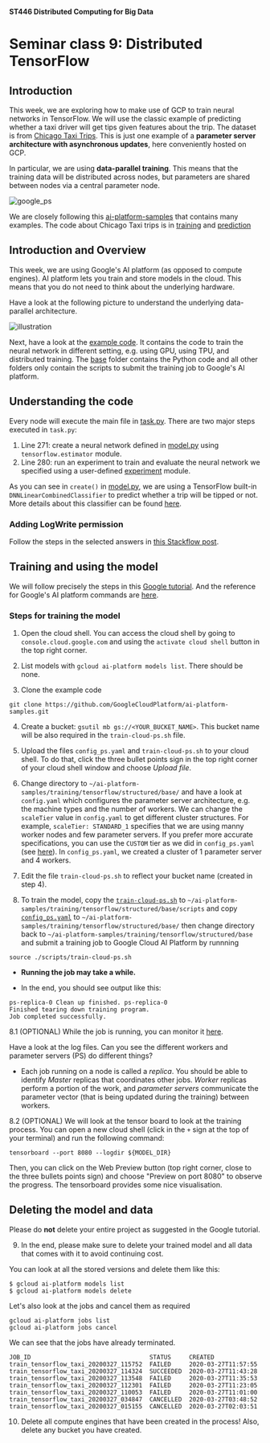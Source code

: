 **ST446 Distributed Computing for Big Data**

# Seminar class 9: Distributed TensorFlow

## Introduction

This week, we are exploring how to make use of GCP to train neural networks in TensorFlow. We will use the classic example of predicting whether a taxi driver will get tips given features about the trip. The dataset is from [Chicago Taxi Trips](https://console.cloud.google.com/marketplace/details/city-of-chicago-public-data/chicago-taxi-trips?filter=solution-type:dataset&id=13c38348-0610-4185-a8f7-b5add142fcbe).
This is just one example of a **parameter server architecture with asynchronous updates**, here conveniently hosted on GCP.

In particular, we are using **data-parallel training**. This means that the training data will be distributed across nodes, but parameters are shared between nodes via a central parameter node.

![google_ps](https://cloud.google.com/solutions/images/distributed-tf-arch.png)

We are closely following this [ai-platform-samples](https://github.com/GoogleCloudPlatform/ai-platform-samples) that contains many examples.
The code about Chicago Taxi trips is in [training](https://github.com/GoogleCloudPlatform/ai-platform-samples/tree/master/training/tensorflow/structured/base) and [prediction](https://github.com/GoogleCloudPlatform/ai-platform-samples/tree/master/prediction/tensorflow)

## Introduction and Overview

This week, we are using Google's AI platform (as opposed to compute engines). AI platform lets you train and store models in the cloud. This means that you do not need to think about the underlying hardware.

Have a look at the following picture to understand the underlying data-parallel architecture.

![illustration](https://cloud.google.com/ml-engine/docs/images/dist-tf-datalab-async-updates.svg) 

Next, have a look at the [example code](https://github.com/GoogleCloudPlatform/ai-platform-samples/tree/master/training/tensorflow/structured).
It contains the code to train the neural network in different setting, e.g. using GPU, using TPU, and distributed training.
The [base](https://github.com/GoogleCloudPlatform/ai-platform-samples/tree/master/training/tensorflow/structured/base) folder contains the Python code and all other folders only contain the scripts to submit the training job to Google's AI platform.

## Understanding the code
Every node will execute the main file in [task.py](https://github.com/GoogleCloudPlatform/ai-platform-samples/blob/master/training/tensorflow/structured/base/trainer/task.py). There are two major steps executed in `task.py`:

1. Line 271: create a neural network defined in [model.py](https://github.com/GoogleCloudPlatform/ai-platform-samples/blob/master/training/tensorflow/structured/base/trainer/model.py) using `tensorflow.estimator` module.
2. Line 280: run an experiment to train and evaluate the neural network we specified using a user-defined [experiment](https://github.com/GoogleCloudPlatform/ai-platform-samples/blob/master/training/tensorflow/structured/base/trainer/experiment.py) module.

As you can see in `create()` in [model.py](https://github.com/GoogleCloudPlatform/ai-platform-samples/blob/master/training/tensorflow/structured/base/trainer/model.py), we are using a TensorFlow built-in `DNNLinearCombinedClassifier` to predict whether a trip will be tipped or not. More details about this classifier can be found [here](https://www.tensorflow.org/api_docs/python/tf/estimator/DNNLinearCombinedClassifier).

### Adding LogWrite permission

Follow the steps in the selected answers in [this Stackflow post](https://stackoverflow.com/questions/49434874/tensorflow-on-ml-engine-the-replica-master-0-exited-with-a-non-zero-status-of-1).

## Training and using the model

We will follow precisely the steps in this [Google tutorial](https://github.com/GoogleCloudPlatform/ai-platform-samples/tree/master/training/tensorflow/structured/base). And the reference for Google's AI platform commands are [here](https://cloud.google.com/sdk/gcloud/reference/ai-platform).

### Steps for training the model

1. Open the cloud shell. You can access the cloud shell by going to `console.cloud.google.com` and using the `activate cloud shell` button in the top right corner.

2. List models with `gcloud ai-platform models list`. There should be none.

3. Clone the example code
```
git clone https://github.com/GoogleCloudPlatform/ai-platform-samples.git
```

4. Create a bucket: `gsutil mb gs://<YOUR_BUCKET_NAME>`. This bucket name will be also required in the `train-cloud-ps.sh` file.

5. Upload the files `config_ps.yaml` and `train-cloud-ps.sh` to your cloud shell. To do that, click the three bullet points sign in the top right corner of your cloud shell window and choose *Upload file*.

6. Change directory to `~/ai-platform-samples/training/tensorflow/structured/base/` and have a look at `config.yaml` which configures the parameter server architecture, e.g. the machine types and the number of workers.
We can change the `scaleTier` value in `config.yaml` to get different cluster structures. For example, `scaleTier: STANDARD_1` specifies that we are using manny worker nodes and few parameter servers. If you prefer more accurate specifications, you can use the `CUSTOM` tier as we did in `config_ps.yaml` (see [here](https://cloud.google.com/ai-platform/training/docs/reference/rest/v1/projects.jobs#scaletier)).
In `config_ps.yaml`, we created a cluster of 1 parameter server and 4 workers.

7. Edit the file `train-cloud-ps.sh` to reflect your bucket name (created in step 4).

8. To train the model, copy the [`train-cloud-ps.sh`](./train-cloud-ps.sh) to `~/ai-platform-samples/training/tensorflow/structured/base/scripts`  and copy [`config_ps.yaml`](./config-ps.yaml) to `~/ai-platform-samples/training/tensorflow/structured/base/` then change directory back to `~/ai-platform-samples/training/tensorflow/structured/base` and submit a training job to Google Cloud AI Platform by runnning

```
source ./scripts/train-cloud-ps.sh
```

* **Running the job may take a while.**

* In the end, you should see output like this:

```
ps-replica-0 Clean up finished. ps-replica-0
Finished tearing down training program.
Job completed successfully.
```

8.1 (OPTIONAL) While the job is running, you can monitor it [here](https://console.cloud.google.com/ai-platform/jobs?_ga=2.224504346.1489042821.1585267313-1894457944.1576246827).

Have a look at the log files. Can you see the different workers and parameter servers (PS) do different things?

* Each job running on a node is called a *replica*. You should be able to identify *Master* replicas that coordinates other jobs. *Worker* replicas perform a portion of the work, and *parameter servers* communicate the parameter vector (that is being updated during the training) between workers.

8.2 (OPTIONAL) We will look at the tensor board to look at the training process. You can open a new cloud shell (click in the `+` sign at the top of your terminal) and run the following command:

```
tensorboard --port 8080 --logdir ${MODEL_DIR}
```

Then, you can click on the Web Preview button (top right corner, close to the three bullets points sign) and choose "Preview on port 8080" to observe the progress.
The tensorboard provides some nice visualisation.

## Deleting the model and data

Please do **not** delete your entire project as suggested in the Google tutorial.

9. In the end, please make sure to delete your trained model and all data that comes with it to avoid continuing cost.

You can look at all the stored versions and delete them like this:

```
$ gcloud ai-platform models list 
$ gcloud ai-platform models delete 
```

Let's also look at the jobs and cancel them as required

```
gcloud ai-platform jobs list
gcloud ai-platform jobs cancel
```

We can see that the jobs have already terminated.

```
JOB_ID                                 STATUS     CREATED
train_tensorflow_taxi_20200327_115752  FAILED     2020-03-27T11:57:55
train_tensorflow_taxi_20200327_114324  SUCCEEDED  2020-03-27T11:43:28
train_tensorflow_taxi_20200327_113548  FAILED     2020-03-27T11:35:53
train_tensorflow_taxi_20200327_112301  FAILED     2020-03-27T11:23:05
train_tensorflow_taxi_20200327_110053  FAILED     2020-03-27T11:01:00
train_tensorflow_taxi_20200327_034847  CANCELLED  2020-03-27T03:48:52
train_tensorflow_taxi_20200327_015155  CANCELLED  2020-03-27T02:03:51
```

10. Delete all compute engines that have been created in the process! Also, delete any bucket you have created.

